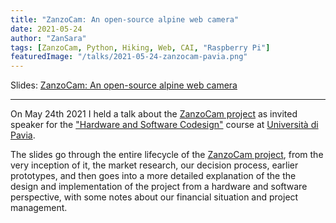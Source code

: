 ```yaml
---
title: "ZanzoCam: An open-source alpine web camera"
date: 2021-05-24
author: "ZanSara"
tags: [ZanzoCam, Python, Hiking, Web, CAI, "Raspberry Pi"]
featuredImage: "/talks/2021-05-24-zanzocam-pavia.png"
---
```


Slides: [ZanzoCam: An open-source alpine web camera](/talks/2021-05-24-zanzocam-pavia.pdf)

---

On May 24th 2021 I held a talk about the [ZanzoCam project](https://zanzocam.github.io/en)
as invited speaker for the ["Hardware and Software Codesign"](http://hsw2021.gnudd.com/) course at 
[Università di Pavia](https://portale.unipv.it/it).

The slides go through the entire lifecycle of the [ZanzoCam project](https://zanzocam.github.io/en), 
from the very inception of it, the market research, our decision process, earlier prototypes, and 
then goes into a more detailed explanation of the the design and implementation of the project from 
a hardware and software perspective, with some notes about our financial situation and project management.
